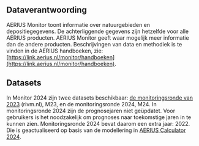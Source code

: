 ## Dataverantwoording

AERIUS Monitor toont informatie over natuurgebieden en depositiegegevens. De achterliggende gegevens zijn hetzelfde voor alle AERIUS producten. AERIUS Monitor geeft waar mogelijk meer informatie dan de andere producten. Beschrijvingen van data en methodiek is te vinden in de AERIUS handboeken, zie: [https://link.aerius.nl/monitor/handboeken](https://link.aerius.nl/monitor/handboeken).

## Datasets

In Monitor 2024 zijn twee datasets beschikbaar: [de monitoringsronde van 2023](https://www.rivm.nl/bibliotheek/rapporten/2023-0280.pdf) (rivm.nl), M23, en de monitoringsronde 2024, M24. In monitoringsronde 2024 zijn de prognosejaren niet geüpdatet. Voor gebruikers is het noodzakelijk om prognoses naar toekomstige jaren in te kunnen zien. Monitoringsronde 2024 bevat daarom een extra jaar: 2022. Die is geactualiseerd op basis van de modellering in [AERIUS Calculator 2024](https://www.rivm.nl/publicaties/actualisatie-aerius-calculator-2024).
